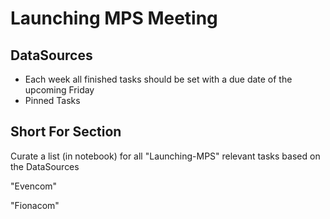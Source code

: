 # Launching MPS Meeting

## DataSources
* Each week all finished tasks should be set with a due date of the upcoming Friday
* Pinned Tasks

## Short For Section
Curate a list (in notebook) for all "Launching-MPS" relevant tasks based on the DataSources

"Evencom"


"Fionacom"